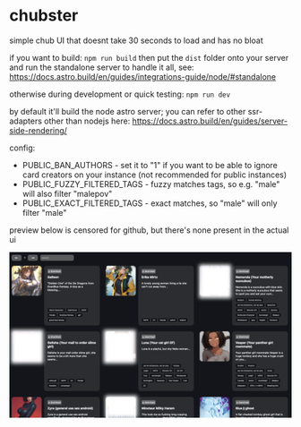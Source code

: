 # chubster

simple chub UI that doesnt take 30 seconds to load and has no bloat

if you want to build: `npm run build` then put the `dist` folder onto your server and run the standalone server to handle it all, see: https://docs.astro.build/en/guides/integrations-guide/node/#standalone

otherwise during development or quick testing: `npm run dev`

by default it'll build the node astro server; you can refer to other ssr-adapters other than nodejs here: https://docs.astro.build/en/guides/server-side-rendering/

config:
- PUBLIC_BAN_AUTHORS - set it to "1" if you want to be able to ignore card creators on your instance (not recommended for public instances)
- PUBLIC_FUZZY_FILTERED_TAGS - fuzzy matches tags, so e.g. "male" will also filter "malepov"
- PUBLIC_EXACT_FILTERED_TAGS - exact matches, so "male" will only filter "male"

preview below is censored for github, but there's none present in the actual ui

![preview](preview.png)